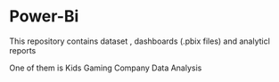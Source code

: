 # Power-Bi
This repository contains dataset , dashboards (.pbix files) and analyticl reports

One of them is Kids Gaming Company Data Analysis
